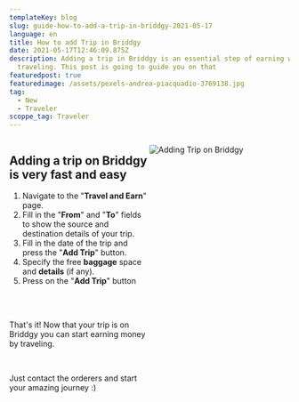 ```yaml
---
templateKey: blog
slug: guide-how-to-add-a-trip-in-briddgy-2021-05-17
language: en
title: How to add Trip in Briddgy
date: 2021-05-17T12:46:09.875Z
description: Adding a trip in Briddgy is an essential step of earning while
  traveling. This post is going to guide you on that
featuredpost: true
featuredimage: /assets/pexels-andrea-piacquadio-3769138.jpg
tag:
  - New
  - Traveler
scoppe_tag: Traveler
---
```

<!--
Guidelines for making a new FAQ POST
1. Everything inside \\*\\*briddgy-faq-grid\\*\\* class
2. Use \\*\\*col-2\\*\\* and \\*\\*span-2\\*\\* classes to position elements in grid. NOTE: No need for col-1 span-2
3. Use \\*\\*<br/>\\*\\* Tags for adding vertical space
4. Wrap the text in a \*\*<div></div>\*\* To modify its styles
4. Use \*\*text-secondary\*\* class for lighter text. NOTE: It will be added in the website
5. Use **text-center** class for centering the text
6. Use proper headings starting from H2. H1 is reserved for title
7. You can always extend these styles but never make it opinionated about the design: That is never include font-sizes, colors, design elements in it.
-->

<style>
.briddgy-faq-grid{
display:grid;
grid-template-columns:repeat(2, 1fr);
}
.col-2{
grid-column-start: 2;
}
.text-center{
text-align:center;
}
.span-2{
grid-column-end:span 2;
}


</style>

<div class="briddgy-faq-grid">
<div>

## **Adding a trip on Briddgy is very fast and easy**

1. Navigate to the "**Travel and Earn**" page.
2. Fill in the "**From**" and "**To**" fields to show the source and destination details of your trip.
3. Fill in the date of the trip and press the "**Add Trip**" button.
4. Specify the free **baggage** space and **details** (if any).
5. Press on the "**Add Trip**" button

<br/><br/>

<div class='text-secondary'>

That's it! Now that your trip is on Briddgy you can start earning money by traveling.

<br/>

Just contact the orderers and start your amazing journey :)

</div>

</div>

<div class='col-2'>

![Adding Trip on Briddgy](/assets/add_trip.gif "Adding Trip")

</div>

</div>